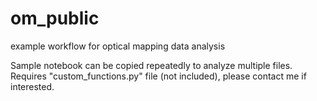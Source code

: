# om_public
example workflow for optical mapping data analysis

Sample notebook can be copied repeatedly to analyze multiple files. Requires "custom_functions.py" file (not included), please contact me if interested.
